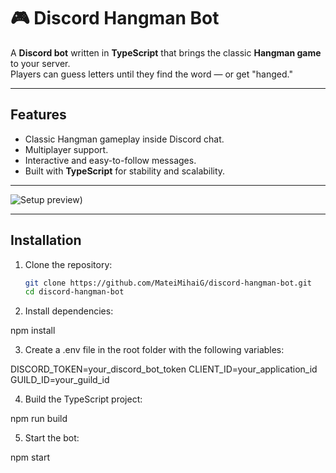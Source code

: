 # 🎮 Discord Hangman Bot

A **Discord bot** written in **TypeScript** that brings the classic **Hangman game** to your server.  
Players can guess letters until they find the word — or get "hanged."

---

##  Features
- Classic Hangman gameplay inside Discord chat.
- Multiplayer support.
- Interactive and easy-to-follow messages.
- Built with **TypeScript** for stability and scalability.

---

![Setup preview](https://i.postimg.cc/rpWw4Tyq/Screenshot-3.png))

---

## Installation

1. Clone the repository:
   ```bash
   git clone https://github.com/MateiMihaiG/discord-hangman-bot.git
   cd discord-hangman-bot

2. Install dependencies:

npm install


3. Create a .env file in the root folder with the following variables:

DISCORD_TOKEN=your_discord_bot_token
CLIENT_ID=your_application_id
GUILD_ID=your_guild_id


4. Build the TypeScript project:

npm run build


5. Start the bot:

npm start

